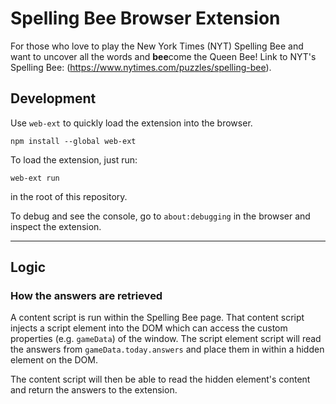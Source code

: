 # Spelling Bee Browser Extension
For those who love to play the New York Times (NYT) Spelling Bee and want to uncover all the words and **bee**come the Queen Bee!
Link to NYT's Spelling Bee: (https://www.nytimes.com/puzzles/spelling-bee).

## Development
Use `web-ext` to quickly load the extension into the browser.
```
npm install --global web-ext
```

To load the extension, just run:
```
web-ext run
```
in the root of this repository.

To debug and see the console, go to `about:debugging` in the browser and inspect the extension.

----
## Logic
### How the answers are retrieved
A content script is run within the Spelling Bee page. That content script injects a script element into the
DOM which can access the custom properties (e.g. `gameData`) of the window. The script element script will read the
answers from `gameData.today.answers` and place them in within a hidden element on the DOM.

The content script will then be able to read the hidden element's content and return the answers to the extension.
  